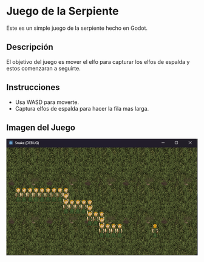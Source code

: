 # Juego de la Serpiente

Este es un simple juego de la serpiente hecho en Godot.

## Descripción

El objetivo del juego es mover el elfo para capturar los elfos de espalda y estos comenzaran a seguirte.

## Instrucciones

- Usa WASD para moverte.
- Captura elfos de espalda para hacer la fila mas larga.

## Imagen del Juego

![Snake](snake.png)

